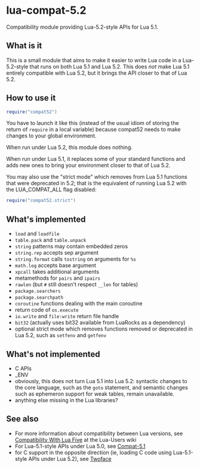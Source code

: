 lua-compat-5.2
==============

Compatibility module providing Lua-5.2-style APIs for Lua 5.1.

What is it
----------

This is a small module that aims to make it easier to write Lua code
in a Lua-5.2-style that runs on both Lua 5.1 and Lua 5.2. This does *not*
make Lua 5.1 entirely compatible with Lua 5.2, but it brings the API
closer to that of Lua 5.2.

How to use it
-------------

```lua
require("compat52")
```

You have to launch it like this (instead of the usual idiom of storing
the return of `require` in a local variable) because compat52 needs to
make changes to your global environment.

When run under Lua 5.2, this module does nothing.

When run under Lua 5.1, it replaces some of your standard functions and
adds new ones to bring your environment closer to that of Lua 5.2.

You may also use the "strict mode" which removes from Lua 5.1 functions
that were deprecated in 5.2; that is the equivalent of running Lua 5.2
with the LUA_COMPAT_ALL flag disabled:

```lua
require("compat52.strict")
```

What's implemented
------------------

* `load` and `loadfile`
* `table.pack` and `table.unpack`
* `string` patterns may contain embedded zeros
* `string.rep` accepts sep argument
* `string.format` calls `tostring` on arguments for `%s`
* `math.log` accepts base argument
* `xpcall` takes additional arguments
* metamethods for `pairs` and `ipairs`
* `rawlen` (but `#` still doesn't respect `__len` for tables)
* `package.searchers`
* `package.searchpath`
* `coroutine` functions dealing with the main coroutine 
* return code of `os.execute`
* `io.write` and `file:write` return file handle
* `bit32` (actually uses bit32 available from LuaRocks as a dependency)
* optional strict mode which removes functions removed or deprecated in
  Lua 5.2, such as `setfenv` and `getfenv`

What's not implemented
----------------------

* C APIs
* _ENV
* obviously, this does not turn Lua 5.1 into Lua 5.2: syntactic changes
  to the core language, such as the `goto`   statement, and semantic
  changes such as ephemeron support for weak tables, remain unavailable.
* anything else missing in the Lua libraries?

See also
--------

* For more information about compatibility between Lua versions, see
[Compatibility With Lua
Five](http://lua-users.org/wiki/CompatibilityWithLuaFive) at the Lua-Users
wiki
* For Lua-5.1-style APIs under Lua 5.0, see
[Compat-5.1](http://keplerproject.org/compat/)
* for C support in the opposite direction (ie, loading C code using
Lua-5.1-style APIs under Lua 5.2), see
[Twoface](http://corsix.github.io/twoface/)

